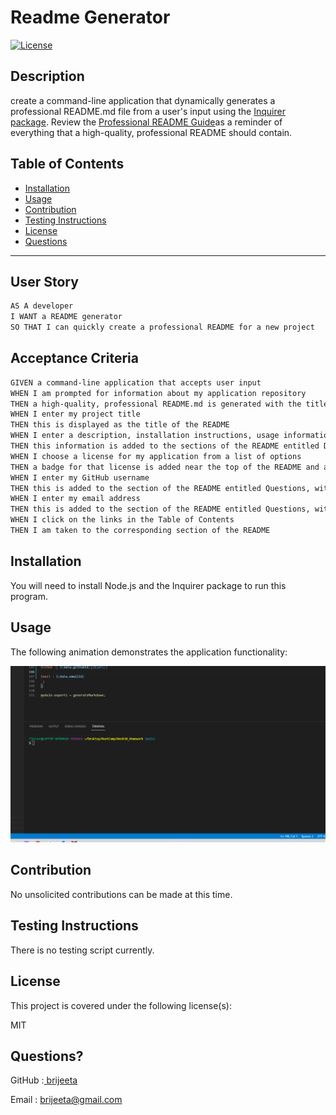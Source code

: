 # Readme Generator
[![License](https://img.shields.io/badge/License-MIT-green.svg)](https://opensource.org/licenses/MIT)
## Description

create a command-line application that dynamically generates a professional README.md file from a user's input using the [Inquirer package](https://www.npmjs.com/package/inquirer). Review the [Professional README Guide](https://coding-boot-camp.github.io/full-stack/github/professional-readme-guide)as a reminder of everything that a high-quality, professional README should contain. 

## Table of Contents

- [Installation](#installation)
- [Usage](#usage)
- [Contribution](#contribution)
- [Testing Instructions](#testing-instructions)
- [License](#license)
- [Questions](#questions)
---

## User Story

```md
AS A developer
I WANT a README generator
SO THAT I can quickly create a professional README for a new project
```

## Acceptance Criteria

```md
GIVEN a command-line application that accepts user input
WHEN I am prompted for information about my application repository
THEN a high-quality, professional README.md is generated with the title of my project and sections entitled Description, Table of Contents, Installation, Usage, License, Contributing, Tests, and Questions
WHEN I enter my project title
THEN this is displayed as the title of the README
WHEN I enter a description, installation instructions, usage information, contribution guidelines, and test instructions
THEN this information is added to the sections of the README entitled Description, Installation, Usage, Contributing, and Tests
WHEN I choose a license for my application from a list of options
THEN a badge for that license is added near the top of the README and a notice is added to the section of the README entitled License that explains which license the application is covered under
WHEN I enter my GitHub username
THEN this is added to the section of the README entitled Questions, with a link to my GitHub profile
WHEN I enter my email address
THEN this is added to the section of the README entitled Questions, with instructions on how to reach me with additional questions
WHEN I click on the links in the Table of Contents
THEN I am taken to the corresponding section of the README
```

## Installation

You will need to install Node.js and the Inquirer package to run this program.

## Usage

The following animation demonstrates the application functionality:

![ReadmeGenertorDemo](./readmeDemo.gif)

## Contribution

No unsolicited contributions can be made at this time.

## Testing Instructions

There is no testing script currently.

## License

This project is covered under the following license(s):

MIT

## Questions?

GitHub :[ brijeeta](https://www.github.com/brijeeta)

Email : brijeeta@gmail.com
